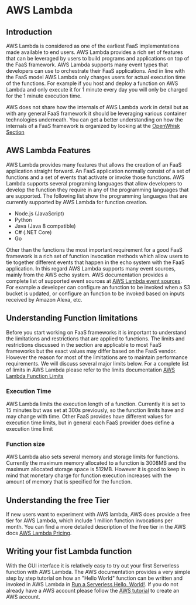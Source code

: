 # AWS Lambda

## Introduction

AWS Lambda is considered as one of the earliest FaaS implementations made 
available to end users. AWS Lambda provides a rich set of features that can 
be leveraged by users to build programs and applications on top of the FaaS 
framework. AWS Lambda supports many event types that developers can use to 
orchestrate their FaaS applications. And in line with the FaaS model AWS 
Lambda only charges users for actual execution time of the functions. For 
example if you host and deploy a function on AWS Lambda and only execute it for
1 minute every day you will only be charged for the 1 minute execution time. 

AWS does not share how the internals of AWS Lambda work in detail but as with
any general FaaS framework it should be leveraging various container 
technologies underneath. You can get a better understanding on how the 
internals of a FaaS framework is organized by looking at the [OpenWhisk 
Section](openwhisk.md)

## AWS Lambda Features

AWS Lambda provides many features that allows the creation of an FaaS 
application straight forward. An FaaS application normally consist of a set of
functions and a set of events that activate or invoke those functions. AWS 
Lambda supports several programing languages that allow developers to develop
the function they require in any of the programming languages that are 
supported. The following list show the programming languages that are currently
supported by AWS Lambda for function creation.

* Node.js (JavaScript)
* Python
* Java (Java 8 compatible)
* C# (.NET Core)
* Go

Other than the functions the most important requirement for a good FaaS
framework is a rich set of function invocation methods which allow users to 
tie together different events that happen in the echo system with the FaaS 
application. In this regard AWS Lambda supports many event sources, mainly from
the AWS echo system. AWS documentation provides a complete list of supported
event sources at [AWS Lambda event sources](https://docs.aws.amazon.com/lambda/latest/dg/invoking-lambda-function.html).
For example a developer can configure an function to be invoked when a S3 bucket
is updated, or configure an function to be invoked based on inputs received by 
Amazon Alexa, etc.

## Understanding Function limitations

Before you start working on FaaS frameworks it is important to understand the
limitations and restrictions that are applied to functions. The limits and 
restrictions discussed in the section are applicable to most FaaS frameworks 
but the exact values may differ based on the FaaS vendor. However the reason for
most of the limitations are to maintain performance requirements. We will 
discuss several major limits below. For a complete list of limits in AWS Lambda 
please refer to the limits documentation [AWS Lambda Function Limits](https://docs.aws.amazon.com/lambda/latest/dg/limits.html) 

### Execution Time

AWS Lambda limits the execution length of a function. Currently it is set to 
15 minutes but was set at 300s previously, so the function limits have and 
may change with time. Other FaaS provides have different values for execution
time limits, but in general each FaaS provider does define a execution time 
limit

### Function size

AWS Lambda also sets several memory and storage limits for functions. Currently
the maximum memory allocated to a function is 3008MB and the maximum allocated 
storage space is 512MB. However it is good to keep in mind that monetary charge
for function execution increases with the amount of memory that is specified 
for the function. 

## Understanding the free Tier 

If new users want to experiment with AWS lambda, AWS does provide a free tier
for AWS Lambda, which include 1 million function invocations per month. You can 
find a more detailed description of the free tier in the AWS docs [AWS Lambda
 Pricing](https://aws.amazon.com/lambda/pricing/).
 
 
## Writing your fist Lambda function

With the GUI interface it is relatively easy to try out your first Serverless
function with AWS Lambda. The AWS documentation provides a very simple step by
step tutorial on how an "Hello World" function can be written and invoked in AWS
Lambda in [Run a Serverless Hello, World!](https://aws.amazon.com/getting-started/tutorials/run-serverless-code/). 
If you do not already have a AWS account please follow the 
[AWS tutorial](../iaas/aws/aws-lambda.md) to create an AWS account.  